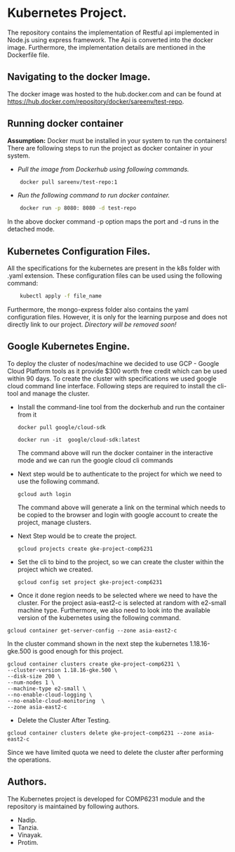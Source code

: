 
# Kubernetes Project.
The repository contains the implementation of Restful api implemented in 
Node.js using express framework. The Api is converted into the docker image. Furthermore, the implementation 
details are mentioned in the Dockerfile file.
## Navigating to the docker Image.
The docker image was hosted to the hub.docker.com and can be found at 
https://hub.docker.com/repository/docker/sareenv/test-repo. <br />
## Running docker container
<b> Assumption:</b> Docker must be installed in your system to run the containers!
There are following steps to run the project as docker container in your system.
<br/>

* <i> Pull the image from Dockerhub using following commands. </i>
```bash 
    docker pull sareenv/test-repo:1
```
* <i> Run the following command to run docker container. </i>
```bash 
    docker run -p 8080: 8080 -d test-repo  
```
In the above docker command -p option maps the port and -d runs in the 
detached mode.
<br />

## Kubernetes Configuration Files.

All the specifications for the kubernetes are present in the k8s folder with 
.yaml extension. These configuration files can be used using the following 
command:
```bash
    kubectl apply -f file_name
```
Furthermore, the mongo-express folder also contains the yaml configuration 
files. However, it is only for the learning purpose and does not directly 
link to our project. <i> Directory will be removed soon!</i>

## Google Kubernetes Engine.
To deploy the cluster of nodes/machine we decided to use GCP - Google Cloud Platform tools as it provide $300 worth free credit which can be used within 90 days. To create the cluster with specifications we used google cloud command line interface. Following steps are required to install the cli-tool and manage the cluster. 

- Install the command-line tool from the dockerhub and run the container from it 
    ``` 
    docker pull google/cloud-sdk
    ```
    ```
    docker run -it  google/cloud-sdk:latest
    ```
    The command above will run the docker container in the interactive mode and we can run the google cloud cli commands
- Next step would be to authenticate to the project for which we need to use the following command.
    ```
    gcloud auth login
    ```
    The command above will generate a link on the terminal which needs to be copied to the browser and login with google account to create the project, manage clusters.
- Next Step would be to create the project.

    ```
    gcloud projects create gke-project-comp6231
    ```
- Set the cli to bind to the project, so we can create the cluster within the project which we created.

    ```
    gcloud config set project gke-project-comp6231
    ```
- Once it done region needs to be selected where we need to have the cluster. For the project asia-east2-c is selected at random with e2-small machine type. Furthermore, we also need to look into the available version of the kubernetes using the following command. 

```
gcloud container get-server-config --zone asia-east2-c
```
In the cluster command shown in the next step the kubernetes 1.18.16-gke.500 is good enough for this project.

``` 
gcloud container clusters create gke-project-comp6231 \
--cluster-version 1.18.16-gke.500 \
--disk-size 200 \
--num-nodes 1 \
--machine-type e2-small \
--no-enable-cloud-logging \
--no-enable-cloud-monitoring  \
--zone asia-east2-c
```


- Delete the Cluster After Testing. 
```
gcloud container clusters delete gke-project-comp6231 --zone asia-east2-c
```
Since we have limited quota we need to delete the cluster after performing the operations.


## Authors. 
The Kubernetes project is developed for COMP6231 module and 
 the repository is maintained by following authors.
* Nadip.
* Tanzia.
* Vinayak.
* Protim.
